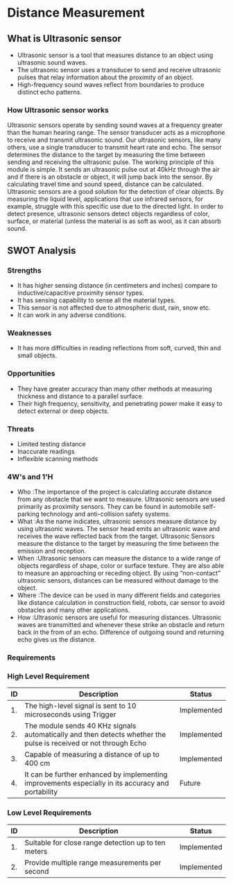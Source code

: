 # Distance Measurement

## What is Ultrasonic sensor
* Ultrasonic sensor is a tool that measures distance to an object using ultrasonic sound waves.
*  The ultrasonic sensor uses a transducer to send and receive ultrasonic pulses that relay information about the proximity of an object. 
*   High-frequency sound waves reflect from boundaries to produce distinct echo patterns.
### How Ultrasonic sensor works
 Ultrasonic sensors operate by sending sound waves at a frequency greater than the human hearing range. The sensor transducer acts as a microphone to receive and transmit ultrasonic sound. Our ultrasonic sensors, like many others, use a single transducer to transmit heart rate and echo. The sensor determines the distance to the target by measuring the time between sending and receiving the ultrasonic pulse.
The working principle of this module is simple. It sends an ultrasonic pulse out at 40kHz through the air and if there is an obstacle or object, it will jump back into the sensor. By calculating travel time and sound speed, distance can be calculated. Ultrasonic sensors are a good solution for the detection of clear objects. By measuring the liquid level, applications that use infrared sensors, for example, struggle with this specific use due to the directed light. In order to detect presence, ultrasonic sensors detect objects regardless of color, surface, or material (unless the material is as soft as wool, as it can absorb sound.

## SWOT Analysis
### Strengths
*   It has higher sensing distance (in centimeters and inches) compare to inductive/capacitive proximity sensor types.
*   It has sensing capability to sense all the material types.
*   This sensor is not affected due to atmospheric dust, rain, snow etc.
*   It can work in any adverse conditions.

### Weaknesses
*   It has more difficulties in reading reflections from soft, curved, thin and small objects.
### Opportunities
*   They have greater accuracy than many other methods at measuring thickness and distance to a parallel surface.
*   Their high frequency, sensitivity, and penetrating power make it easy to detect external or deep objects.
### Threats
*   Limited testing distance
*   Inaccurate readings
*   Inflexible scanning methods
### 4W's and 1'H 
*   Who :The importance of the project is calculating accurate distance from any obstacle that we want to measure. Ultrasonic sensors are used primarily as proximity sensors. They can be found in automobile self-parking technology and anti-collision safety systems.
*   What :As the name indicates, ultrasonic sensors measure distance by using ultrasonic waves. The sensor head emits an ultrasonic wave and receives the wave reflected back from the target. Ultrasonic Sensors measure the distance to the target by measuring the time between the emission and reception.
*   When :Ultrasonic sensors can measure the distance to a wide range of objects regardless of shape, color or surface texture. They are also able to measure an approaching or receding object. By using “non-contact” ultrasonic sensors, distances can be measured without damage to the object.
*   Where :The device can be used in many different fields and categories like distance calculation in construction field, robots, car sensor to avoid obstacles and many other applications.
*   How :Ultrasonic sensors are useful for measuring distances. Ultrasonic waves are transmitted and whenever these strike an obstacle and return back in the from of an echo. Difference of outgoing sound and returning echo gives us the distance.
### Requirements
### High Level Requirement
| ID | Description | Status |
| ----- | ----- | ----- |
| 1. | The high-level signal is sent to 10 microseconds using Trigger | Implemented |
| 2. | The module sends 40 KHz signals automatically and then detects whether the pulse is received or not through Echo| Implemented |
| 3. | Capable of measuring a distance of up to 400 cm| Implemented |
| 4. | It can be further enhanced by implementing improvements especially in its accuracy and portability | Future |
### Low Level Requirements
| ID | Description | Status |
| ----- | ----- | ----- |
| 1. | Suitable for close range detection up to ten meters | Implemented |
| 2. | Provide multiple range measurements per second| Implemented |
